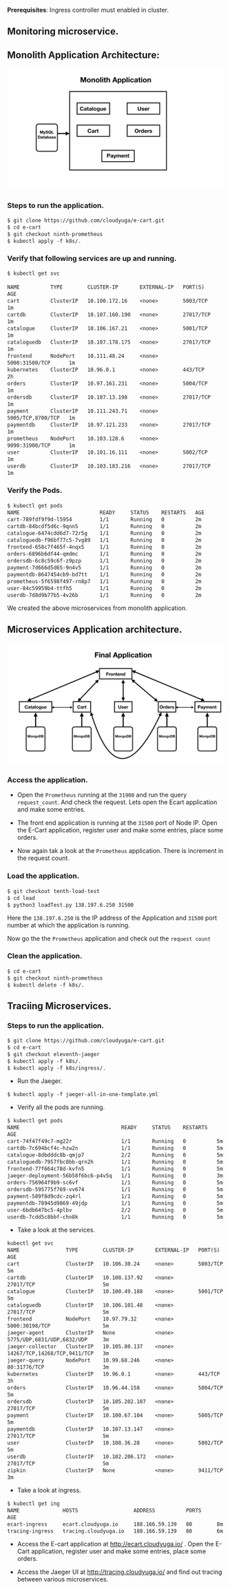 **Prerequisites**: Ingress controller must enabled in cluster.

## Monitoring microservice.

## Monolith Application Architecture:
![Monolith Application](./Monolith.jpeg?raw=true)

### Steps to run the application.
```
$ git clone https://github.com/cloudyuga/e-cart.git
$ cd e-cart
$ git checkout ninth-prometheus
$ kubectl apply -f k8s/.
```
### Verify that following services are up and running.
```
$ kubectl get svc

NAME          TYPE        CLUSTER-IP       EXTERNAL-IP   PORT(S)             AGE
cart          ClusterIP   10.100.172.16    <none>        5003/TCP            1m
cartdb        ClusterIP   10.107.160.190   <none>        27017/TCP           1m
catalogue     ClusterIP   10.106.167.21    <none>        5001/TCP            1m
cataloguedb   ClusterIP   10.107.178.175   <none>        27017/TCP           1m
frontend      NodePort    10.111.48.24     <none>        5000:31500/TCP      1m
kubernetes    ClusterIP   10.96.0.1        <none>        443/TCP             2h
orders        ClusterIP   10.97.161.231    <none>        5004/TCP            1m
ordersdb      ClusterIP   10.107.13.198    <none>        27017/TCP           1m
payment       ClusterIP   10.111.243.71    <none>        5005/TCP,8700/TCP   1m
paymentdb     ClusterIP   10.97.121.233    <none>        27017/TCP           1m
prometheus    NodePort    10.103.128.6     <none>        9090:31900/TCP      1m
user          ClusterIP   10.101.16.111    <none>        5002/TCP            1m
userdb        ClusterIP   10.103.183.216   <none>        27017/TCP           1m
```

### Verify the Pods.
```
$ kubectl get pods
NAME                          READY     STATUS    RESTARTS   AGE
cart-789fdf9f9d-l5954         1/1       Running   0          2m
cartdb-84bcdf5d6c-9qnn5       1/1       Running   0          2m
catalogue-6474cdd6d7-72r5g    1/1       Running   0          2m
cataloguedb-f96bf77c5-7vg89   1/1       Running   0          2m
frontend-658c7f465f-4nqx5     1/1       Running   0          2m
orders-6896b6df44-qmdmc       1/1       Running   0          2m
ordersdb-6c8c59c6f-z9pzp      1/1       Running   0          2m
payment-7d666d5d65-9n4v5      1/1       Running   0          2m
paymentdb-8647454cb9-bd7tt    1/1       Running   0          2m
prometheus-5f6598f497-rn8p7   1/1       Running   0          2m
user-84c59959b4-ttfh5         1/1       Running   0          2m
userdb-7d8d9b77b5-4v26b       1/1       Running   0          2m
```

We created the above microservices from monolith application.

## Microservices Application architecture.
![Microservices](./Catalogue.jpeg?raw=true)


### Access the application.
- Open the `Prometheus` running at the `31900`  and run the query `request_count`. And check the request. Lets open the Ecart application and make some entries.

- The front end application is running at the `31500` port of Node IP. Open the E-Cart application, register user and make some entries, place some orders.

- Now again tak a look at the `Prometheus` application. There is increment in the request count.

### Load the application.
```
$ git checkout tenth-load-test
$ cd load 
$ python3 loadTest.py 138.197.6.250 31500
```
Here the `138.197.6.250` is the IP address of the Application and `31500` port number at which the application is running.

Now go the the `Prometheus` application and check out the `request count`

###  Clean the application.
```
$ cd e-cart
$ git checkout ninth-prometheus
$ kubectl delete -f k8s/.
```

## Traciing Microservices. 

### Steps to run the application.
```
$ git clone https://github.com/cloudyuga/e-cart.git
$ cd e-cart
$ git checkout eleventh-jaeger
$ kubectl apply -f k8s/.
$ kubectl apply -f k8s/ingress/.
```

- Run the Jaeger.
```
$ kubectl apply -f jaeger-all-in-one-template.yml
```

- Verify all the pods are running.
```
$ kubectl get pods
NAME                                 READY     STATUS    RESTARTS   AGE
cart-74f47f49c7-mg22r                1/1       Running   0          5m
cartdb-7c694bcf4c-hzw2n              1/1       Running   0          5m
catalogue-8dbdddc8b-qmjp7            2/2       Running   0          5m
cataloguedb-7957fbc8bb-qrn2h         1/1       Running   0          5m
frontend-77f664c78d-kvfn5            1/1       Running   0          5m
jaeger-deployment-56b58f6bc6-p4v5q   1/1       Running   0          3m
orders-756964f9b9-sc6vf              1/1       Running   0          5m
ordersdb-595775f769-vv674            1/1       Running   0          5m
payment-589f8d9cdc-zq4rl             1/1       Running   0          5m
paymentdb-78945d9869-49jdp           1/1       Running   0          5m
user-6bdb647bc5-4plbv                2/2       Running   0          5m
userdb-7cdd5c8bbf-chn8k              1/1       Running   0          5m
```

- Take a look at the services. 
```
kubectl get svc
NAME               TYPE        CLUSTER-IP       EXTERNAL-IP   PORT(S)                        AGE
cart               ClusterIP   10.106.30.24     <none>        5003/TCP                       5m
cartdb             ClusterIP   10.108.137.92    <none>        27017/TCP                      5m
catalogue          ClusterIP   10.100.49.188    <none>        5001/TCP                       5m
cataloguedb        ClusterIP   10.106.101.48    <none>        27017/TCP                      5m
frontend           NodePort    10.97.79.32      <none>        5000:30198/TCP                 5m
jaeger-agent       ClusterIP   None             <none>        5775/UDP,6831/UDP,6832/UDP     3m
jaeger-collector   ClusterIP   10.105.80.137    <none>        14267/TCP,14268/TCP,9411/TCP   3m
jaeger-query       NodePort    10.99.68.246     <none>        80:31776/TCP                   3m
kubernetes         ClusterIP   10.96.0.1        <none>        443/TCP                        3h
orders             ClusterIP   10.96.44.158     <none>        5004/TCP                       5m
ordersdb           ClusterIP   10.105.202.107   <none>        27017/TCP                      5m
payment            ClusterIP   10.100.67.104    <none>        5005/TCP                       5m
paymentdb          ClusterIP   10.107.13.147    <none>        27017/TCP                      5m
user               ClusterIP   10.108.36.28     <none>        5002/TCP                       5m
userdb             ClusterIP   10.102.206.172   <none>        27017/TCP                      5m
zipkin             ClusterIP   None             <none>        9411/TCP                       3m
```

- Take a look at ingress.
```
$ kubectl get ing
NAME              HOSTS                  ADDRESS          PORTS     AGE
ecart-ingress     ecart.cloudyuga.io     188.166.59.139   80        8m
tracing-ingress   tracing.cloudyuga.io   188.166.59.139   80        6m

```

- Access the E-cart application at http://ecart.cloudyuga.io/ . Open the E-Cart application, register user and make some entries, place some orders.

- Access the Jaeger UI at http://tracing.cloudyuga.io/ and find out tracing between various microservices.
